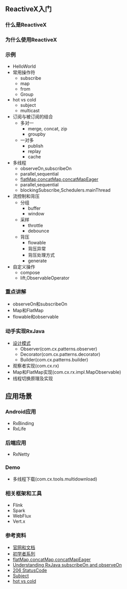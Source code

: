 ## ReactiveX入门
### 什么是ReactiveX
### 为什么使用ReactiveX
### 示例
- HelloWorld
- 常用操作符
  - subscribe
  - map
  - from
  - Group
- hot vs cold
  - subject
  - multicast
- 订阅与被订阅的结合  
  - 多对一
    - merge, concat, zip
    - groupby
  - 一对多
    - publish
    - replay
    - cache
- 多线程
  - observeOn,subscribeOn
  - parallel,sequential
  - [flatMap,concatMap,concatMapEager](https://dzone.com/articles/rxjava-flatmap-vs-concatmap-vs-concatmapeager)
  - parallel,sequential
  - blockingSubscribe,Schedulers.mainThread
- 流控制和背压
  - 分组 
    - buffer
    - window
  - 采样  
    - throttle
    - debounce
  - 背压
    - flowable
    - 背压异常
    - 背压处理方式
    - generate
- 自定义操作
  - compose
  - lift,ObservableOperator

### 重点讲解
- observeOn和subscribeOn
- Map和FlatMap
- flowable和observable

### 动手实现RxJava
- [设计模式](https://refactoringguru.cn/design-patterns)
    - Observer(com.cx.patterns.observer)
    - Decorator(com.cx.patterns.decorator)
    - Builder(com.cx.patterns.builder)
- 观察者实现(com.cx.rx)
- Map和FlatMap实现(com.cx.rx.impl.MapObservable)
- 线程切换原理及实现

## 应用场景
### Android应用
- RxBinding
- RxLife
### 后端应用
- RxNetty
### Demo
- 多线程下载(com.cx.tools.multidownload)


### 相关框架和工具
- Flink
- Spark
- WebFlux
- Vert.x

### 参考资料
- [官网和文档](http://reactivex.io/)
- [初学者系列](https://www.jianshu.com/p/36e0f7f43a51)
- [flatMap,concatMap,concatMapEager](https://dzone.com/articles/rxjava-flatmap-vs-concatmap-vs-concatmapeager)
- [Understanding RxJava subscribeOn and observeOn](https://proandroiddev.com/understanding-rxjava-subscribeon-and-observeon-744b0c6a41ea)
- [206 StatusCode](https://www.cnblogs.com/simonbaker/p/5190675.html)
- [Subject](https://blog.csdn.net/weixin_42814000/article/details/105956035)
- [hot vs cold](https://stackoverflow.com/questions/32190445/hot-and-cold-observables-are-there-hot-and-cold-operators)